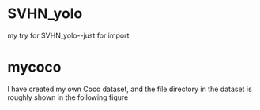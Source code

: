 # SVHN_yolo
my try for SVHN_yolo--just for import
# mycoco
I have created my own Coco dataset, and the file directory in the dataset is roughly shown in the following figure
